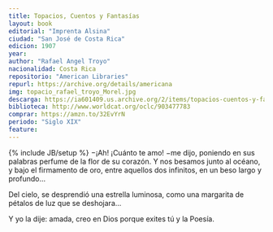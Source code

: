 ```yaml
---
title: Topacios, Cuentos y Fantasías
layout: book
editorial: "Imprenta Alsina"
ciudad: "San José de Costa Rica"
edicion: 1907
year: 
author: "Rafael Angel Troyo"
nacionalidad: Costa Rica
repositorio: "American Libraries"
repurl: https://archive.org/details/americana
img: topacio_rafael_troyo_Morel.jpg
descarga: https://ia601409.us.archive.org/2/items/topacios-cuentos-y-fantasias-por-rafael-angel-troyo/Topacios%20%28Cuentos%20y%20Fantas%C3%ADas%29%20por%20Rafael%20Angel%20Troyo.pdf
biblioteca: http://www.worldcat.org/oclc/903477783
comprar: https://amzn.to/32EvYrN
periodo: "Siglo XIX"
feature: 
---
```

{% include JB/setup %}
−¡Ah! ¡Cuánto te amo! −me dijo, poniendo en sus palabras perfume de la flor de su corazón. Y nos besamos junto al océano, y bajo el firmamento de oro, entre aquellos dos infinitos, en un beso largo y profundo...
 
Del cielo, se desprendió una estrella luminosa, como una margarita de pétalos de luz que se deshojara...
 
Y yo la dije: amada, creo en Dios porque exites tú y la Poesía.
